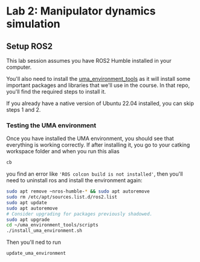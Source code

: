 # Lab 2: Manipulator dynamics simulation

## Setup ROS2

This lab session assumes you have ROS2 Humble installed in your computer.

You'll also need to install the [uma_environment_tools](https://github.com/jmgandarias/uma_environment_tools) as it will install some important packages and libraries that we'll use in the course.
In that repo, you'll find the required steps to install it.

If you already have a native version of Ubuntu 22.04 installed, you can skip steps 1 and 2.

### Testing the UMA environment

Once you have installed the UMA environment, you should see that everything is working correctly.
If after installing it, you go to your catking workspace folder and when you run this alias

```bash
cb
```

you find an error like `'ROS colcon build is not installed'`, then you'll need to uninstall ros and install the environment again:

```bash
sudo apt remove ~nros-humble-* && sudo apt autoremove
sudo rm /etc/apt/sources.list.d/ros2.list
sudo apt update
sudo apt autoremove
# Consider upgrading for packages previously shadowed.
sudo apt upgrade
cd ~/uma_environment_tools/scripts
./install_uma_environment.sh
```

Then you'll ned to run 

```bash
update_uma_environment
```